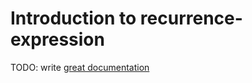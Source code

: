 # Introduction to recurrence-expression

TODO: write [great documentation](http://jacobian.org/writing/what-to-write/)
